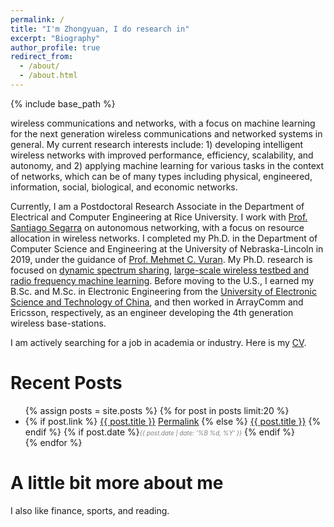 ```yaml
---
permalink: /
title: "I'm Zhongyuan, I do research in"
excerpt: "Biography"
author_profile: true
redirect_from:
  - /about/
  - /about.html
---
```

{% include base_path %}

wireless communications and networks, with a focus on machine learning for the next generation wireless communications and networked systems in general. My current research interests include: 1) developing intelligent wireless networks with improved performance, efficiency, scalability, and autonomy, and 2) applying machine learning for various tasks in the context of networks, which can be of many types including physical, engineered, information, social, biological, and economic networks.


Currently, I am a Postdoctoral Research Associate in the Department of Electrical and Computer Engineering at Rice University. I work with [Prof. Santiago Segarra](http://segarra.rice.edu/) on autonomous networking, with a focus on resource allocation in wireless networks. I completed my Ph.D. in the Department of Computer Science and Engineering at the University of Nebraska-Lincoln in 2019, under the guidance of [Prof. Mehmet C. Vuran](http://cse.unl.edu/~mcvuran/). My Ph.D. research is focused on [dynamic spectrum sharing]({{site.baseurl}}/portfolio/cognitive-radio-networks/), [large-scale wireless testbed and radio frequency machine learning](https://cpn.unl.edu/projects/cosec). Before moving to the U.S., I earned my B.Sc. and M.Sc. in Electronic Engineering from the [University of Electronic Science and Technology of China](https://www.uestc.edu.cn/), and then worked in ArrayComm and Ericsson, respectively, as an engineer developing the 4th generation wireless base-stations.

I am actively searching for a job in academia or industry. Here is my [CV]({{site.baseurl}}/files/zhongyuanzhao-cv.pdf).

Recent Posts
======

<ul>
{% assign posts = site.posts %}
{% for post in posts limit:20  %}
    <li>      
	<span class="archive__item-title" itemprop="headline">
      {% if post.link %}
        <a href="{{ post.link }}">{{ post.title }}</a> <a href="{{ base_path }}{{ post.url }}" rel="permalink"><i class="fa fa-link" aria-hidden="true" title="permalink"></i><span class="sr-only">Permalink</span></a>
      {% else %}
        <a href="{{ base_path }}{{ post.url }}" rel="permalink">{{ post.title }}</a>
      {% endif %}
    </span>
    {% if post.date %}<i style="color: gray;font-size: 0.7em;">{{ post.date | date: '%B %d, %Y' }}</i> {% endif %}
    </li>
{% endfor %}
</ul>

A little bit more about me
======

I also like finance, sports, and reading.